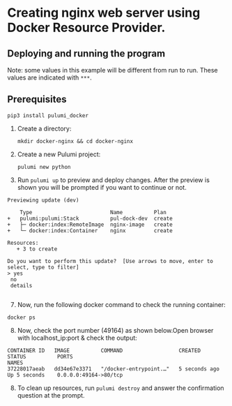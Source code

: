 

# Creating nginx web server using Docker Resource Provider. 




## Deploying and running the program

Note: some values in this example will be different from run to run.  These values are indicated
with `***`.

## Prerequisites
```
pip3 install pulumi_docker

```

1. Create a directory:

    ```
    mkdir docker-nginx && cd docker-nginx
    ```

2. Create a new Pulumi project:

    ```
    pulumi new python
    
    ```
3. Run `pulumi up` to preview and deploy changes.  After the preview is shown you will be
    prompted if you want to continue or not.
 ```   
Previewing update (dev)

     Type                         Name          Plan
 +   pulumi:pulumi:Stack          pul-dock-dev  create
 +   ├─ docker:index:RemoteImage  nginx-image   create
 +   └─ docker:index:Container    nginx         create

Resources:
    + 3 to create

Do you want to perform this update?  [Use arrows to move, enter to select, type to filter]
> yes
  no
  details


```

7. Now, run the following docker command to check the running container:

```
docker ps

```
8. Now, check the port number (49164) as shown below.Open browser with localhost_ip:port & check the output:
```
CONTAINER ID   IMAGE          COMMAND                  CREATED          STATUS          PORTS                                                 NAMES
37228017aeab   dd34e67e3371   "/docker-entrypoint.…"   5 seconds ago    Up 5 seconds    0.0.0.0:49164->80/tcp

```
8. To clean up resources, run `pulumi destroy` and answer the confirmation question at the prompt.
